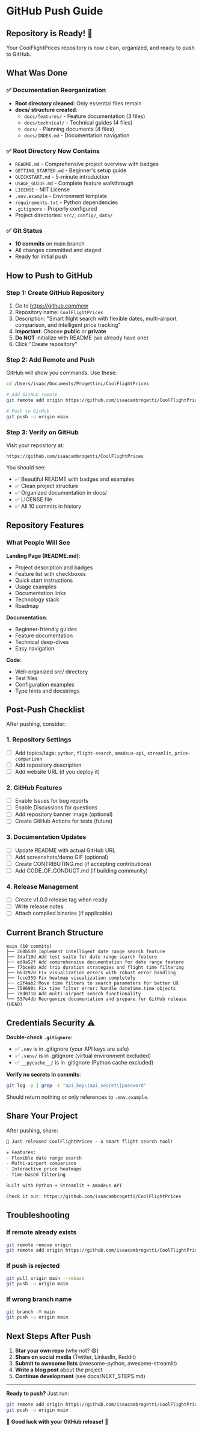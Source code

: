 # GitHub Push Guide

## Repository is Ready! 🎉

Your CoolFlightPrices repository is now clean, organized, and ready to push to GitHub.

## What Was Done

### ✅ Documentation Reorganization
- **Root directory cleaned**: Only essential files remain
- **docs/ structure created**:
  - `docs/features/` - Feature documentation (3 files)
  - `docs/technical/` - Technical guides (4 files)
  - `docs/` - Planning documents (4 files)
  - `docs/INDEX.md` - Documentation navigation

### ✅ Root Directory Now Contains
- `README.md` - Comprehensive project overview with badges
- `GETTING_STARTED.md` - Beginner's setup guide
- `QUICKSTART.md` - 5-minute introduction
- `USAGE_GUIDE.md` - Complete feature walkthrough
- `LICENSE` - MIT License
- `.env.example` - Environment template
- `requirements.txt` - Python dependencies
- `.gitignore` - Properly configured
- Project directories: `src/`, `config/`, `data/`

### ✅ Git Status
- **10 commits** on main branch
- All changes committed and staged
- Ready for initial push

## How to Push to GitHub

### Step 1: Create GitHub Repository

1. Go to https://github.com/new
2. Repository name: `CoolFlightPrices`
3. Description: "Smart flight search with flexible dates, multi-airport comparison, and intelligent price tracking"
4. **Important**: Choose **public** or **private**
5. **Do NOT** initialize with README (we already have one)
6. Click "Create repository"

### Step 2: Add Remote and Push

GitHub will show you commands. Use these:

```bash
cd /Users/isaac/Documents/Progettini/CoolFlightPrices

# Add GitHub remote
git remote add origin https://github.com/isaacambrogetti/CoolFlightPrices.git

# Push to GitHub
git push -u origin main
```

### Step 3: Verify on GitHub

Visit your repository at:
```
https://github.com/isaacambrogetti/CoolFlightPrices
```

You should see:
- ✅ Beautiful README with badges and examples
- ✅ Clean project structure
- ✅ Organized documentation in docs/
- ✅ LICENSE file
- ✅ All 10 commits in history

## Repository Features

### What People Will See

**Landing Page (README.md)**:
- Project description and badges
- Feature list with checkboxes
- Quick start instructions
- Usage examples
- Documentation links
- Technology stack
- Roadmap

**Documentation**:
- Beginner-friendly guides
- Feature documentation
- Technical deep-dives
- Easy navigation

**Code**:
- Well-organized src/ directory
- Test files
- Configuration examples
- Type hints and docstrings

## Post-Push Checklist

After pushing, consider:

### 1. Repository Settings
- [ ] Add topics/tags: `python`, `flight-search`, `amadeus-api`, `streamlit`, `price-comparison`
- [ ] Add repository description
- [ ] Add website URL (if you deploy it)

### 2. GitHub Features
- [ ] Enable Issues for bug reports
- [ ] Enable Discussions for questions
- [ ] Add repository banner image (optional)
- [ ] Create GitHub Actions for tests (future)

### 3. Documentation Updates
- [ ] Update README with actual GitHub URL
- [ ] Add screenshots/demo GIF (optional)
- [ ] Create CONTRIBUTING.md (if accepting contributions)
- [ ] Add CODE_OF_CONDUCT.md (if building community)

### 4. Release Management
- [ ] Create v1.0.0 release tag when ready
- [ ] Write release notes
- [ ] Attach compiled binaries (if applicable)

## Current Branch Structure

```
main (10 commits)
├── 260b5d9 Implement intelligent date range search feature
├── 3daf10d Add test suite for date range search feature
├── ed8a52f Add comprehensive documentation for date range feature
├── f7bce8b Add trip duration strategies and flight time filtering
├── b632970 Fix visualization errors with robust error handling
├── fcce359 Fix heatmap visualization completely
├── c2f4ab2 Move time filters to search parameters for better UX
├── 758690c Fix time filter error: handle datetime.time objects
├── 78d0718 Add multi-airport search functionality
└── 537e4db Reorganize documentation and prepare for GitHub release (HEAD)
```

## Credentials Security ⚠️

**Double-check `.gitignore`**:
- ✅ `.env` is in .gitignore (your API keys are safe)
- ✅ `.venv/` is in .gitignore (virtual environment excluded)
- ✅ `__pycache__/` is in .gitignore (Python cache excluded)

**Verify no secrets in commits**:
```bash
git log -p | grep -i "api_key\|api_secret\|password"
```

Should return nothing or only references to `.env.example`.

## Share Your Project

After pushing, share:

```markdown
🚀 Just released CoolFlightPrices - a smart flight search tool!

✈️ Features:
- Flexible date range search
- Multi-airport comparison  
- Interactive price heatmaps
- Time-based filtering

Built with Python + Streamlit + Amadeus API

Check it out: https://github.com/isaacambrogetti/CoolFlightPrices
```

## Troubleshooting

### If remote already exists
```bash
git remote remove origin
git remote add origin https://github.com/isaacambrogetti/CoolFlightPrices.git
```

### If push is rejected
```bash
git pull origin main --rebase
git push -u origin main
```

### If wrong branch name
```bash
git branch -M main
git push -u origin main
```

## Next Steps After Push

1. **Star your own repo** (why not? 😄)
2. **Share on social media** (Twitter, LinkedIn, Reddit)
3. **Submit to awesome lists** (awesome-python, awesome-streamlit)
4. **Write a blog post** about the project
5. **Continue development** (see docs/NEXT_STEPS.md)

---

**Ready to push?** Just run:
```bash
git remote add origin https://github.com/isaacambrogetti/CoolFlightPrices.git
git push -u origin main
```

🎉 **Good luck with your GitHub release!** 🎉
